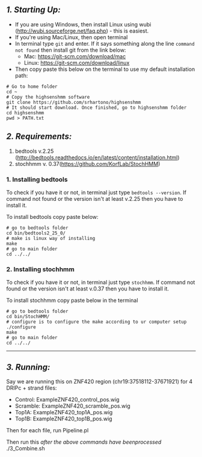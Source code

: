 ## *1. Starting Up:*

- If you are using Windows, then install Linux using wubi (http://wubi.sourceforge.net/faq.php) - this is easiest.
- If you're using Mac/Linux, then open terminal
- In terminal type `git` and enter. If it says something along the line `command not found` then install git from the link below:
    - Mac: https://git-scm.com/download/mac
    - Linux: https://git-scm.com/download/linux
- Then copy paste this below on the terminal to use my default installation path:

```
# Go to home folder
cd ~
# Copy the highsenshmm software
git clone https://github.com/srhartono/highsenshmm
# It should start download. Once finished, go to highsenshmm folder
cd highsenshmm
pwd > PATH.txt
```

## *2. Requirements:*

1. bedtools v.2.25 (http://bedtools.readthedocs.io/en/latest/content/installation.html)
2. stochhmm v. 0.37(https://github.com/KorfLab/StochHMM)

### 1. Installing bedtools 
To check if you have it or not, in terminal just type `bedtools --version`. If command not found or the version isn't at least v.2.25 then you have to install it.

To install bedtools copy paste below:

```
# go to bedtools folder
cd bin/bedtools2_25_0/
# make is linux way of installing
make
# go to main folder
cd ../../
```

### 2. Installing stochhmm
To check if you have it or not, in terminal just type `stochhmm`. If command not found or the version isn't at least v.0.37 then you have to install it.

To install stochhmm copy paste below in the terminal

```
# go to bedtools folder
cd bin/StochHMM/
# configure is to configure the make according to ur computer setup
./configure
make
# go to main folder
cd ../../
```

---

## *3. Running:*

Say we are running this on ZNF420 region (chr19:37518112-37671921) for 4 DRIPc + strand files:

- Control:  ExampleZNF420_control_pos.wig
- Scramble: ExampleZNF420_scramble_pos.wig 
- Top1A: ExampleZNF420_top1A_pos.wig
- Top1B: ExampleZNF420_top1B_pos.wig

Then for each file, run Pipeline.pl

Then run this *after the above commands have beenprocessed*
./3_Combine.sh
